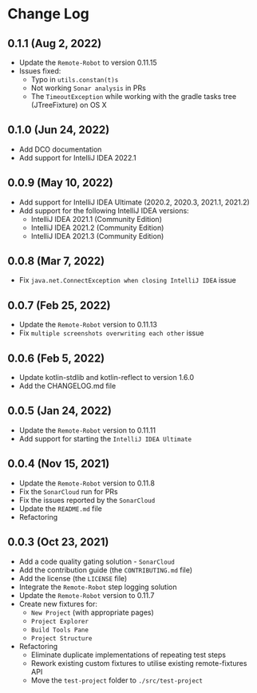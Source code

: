 # Change Log

## 0.1.1 (Aug 2, 2022)
 - Update the `Remote-Robot` to version 0.11.15
 - Issues fixed:
   - Typo in `utils.constan(t)s`
   - Not working `Sonar analysis` in PRs
   - The `TimeoutException` while working with the gradle tasks tree (JTreeFixture) on OS X

## 0.1.0 (Jun 24, 2022)
 - Add DCO documentation
 - Add support for IntelliJ IDEA 2022.1

## 0.0.9 (May 10, 2022)
 - Add support for IntelliJ IDEA Ultimate (2020.2, 2020.3, 2021.1, 2021.2)
 - Add support for the following IntelliJ IDEA versions: 
   - IntelliJ IDEA 2021.1 (Community Edition)
   - IntelliJ IDEA 2021.2 (Community Edition)
   - IntelliJ IDEA 2021.3 (Community Edition)

## 0.0.8 (Mar 7, 2022)
 - Fix `java.net.ConnectException when closing IntelliJ IDEA` issue

## 0.0.7 (Feb 25, 2022)
 - Update the `Remote-Robot` version to 0.11.13
 - Fix `multiple screenshots overwriting each other` issue

## 0.0.6 (Feb 5, 2022)
 - Update kotlin-stdlib and kotlin-reflect to version 1.6.0
 - Add the CHANGELOG.md file

## 0.0.5 (Jan 24, 2022)
 - Update the `Remote-Robot` version to 0.11.11
 - Add support for starting the `IntelliJ IDEA Ultimate`

## 0.0.4 (Nov 15, 2021)
 - Update the `Remote-Robot` version to 0.11.8
 - Fix the `SonarCloud` run for PRs
 - Fix the issues reported by the `SonarCloud`
 - Update the `README.md` file
 - Refactoring

## 0.0.3 (Oct 23, 2021)
 - Add a code quality gating solution - `SonarCloud`
 - Add the contribution guide (the `CONTRIBUTING.md` file)
 - Add the license (the `LICENSE` file)
 - Integrate the `Remote-Robot` step logging solution
 - Update the `Remote-Robot` version to 0.11.7
 - Create new fixtures for:
   - `New Project` (with appropriate pages)
   - `Project Explorer` 
   - `Build Tools Pane`
   - `Project Structure`
 - Refactoring
   - Eliminate duplicate implementations of repeating test steps
   - Rework existing custom fixtures to utilise existing remote-fixtures API
   - Move the `test-project` folder to `./src/test-project`
